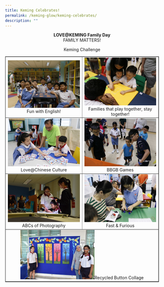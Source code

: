 ```yaml
---
title: Keming Celebrates!
permalink: /keming-glow/keming-celebrates/
description: ""
---
```

<p style="text-align: center;"><strong>LOVE@KEMING Family Day<br /></strong>FAMILY MATTERS!</p>
<p style="text-align: center;">Keming Challenge</p>
<table style="border-collapse: collapse; width: 100%;" border="1">
<tbody>
<tr>
<td style="width: 50%; text-align: center;"><img src="/images/kc1.jpeg">Fun with English!</td>
<td style="width: 50%; text-align: center;"><img src="/images/kc2.jpeg">Families that play together, stay together!</td>
</tr>
<tr>
<td style="width: 50%; text-align: center;"><img src="/images/kc3.jpeg">Love@Chinese Culture</td>
<td style="width: 50%; text-align: center;"><img src="/images/kc4.jpeg">BBGB Games</td>
</tr>
<tr>
<td style="width: 50%; text-align: center;"><img src="/images/kc5.jpg">ABCs of Photography</td>
<td style="width: 50%; text-align: center;"><img src="/images/kc6.jpeg">Fast &amp; Furious</td>
</tr>
<tr>
<td style="text-align: center;" colspan="2"><img style="width: 50%;" src="/images/kc7.jpeg">Recycled Button Collage</td>
</tr>
</tbody>
</table>